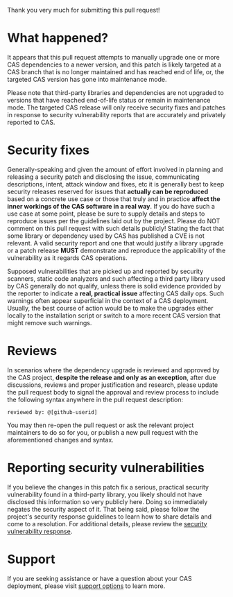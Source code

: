 Thank you very much for submitting this pull request! 
 
# What happened? 

It appears that this pull request attempts to manually upgrade one or more CAS dependencies to a newer version, and this patch is likely targeted at a CAS branch that is no longer maintained and has reached end of life, or, the targeted CAS version has gone into maintenance mode. 

Please note that third-party libraries and dependencies are not upgraded to versions that have reached end-of-life status or remain in maintenance mode. The targeted CAS release will only receive security fixes and patches in response to security vulnerability reports that are accurately and privately reported to CAS. 

# Security fixes

Generally-speaking and given the amount of effort involved in planning and releasing a security patch and disclosing the issue, communicating descriptions, intent, attack window and fixes, etc it is generally best to keep security releases reserved for issues that **actually can be reproduced** based on a concrete use case or those that truly and in practice **affect the inner workings of the CAS software in a real way**. If you do have such a use case at some point, please be sure to supply details and steps to reproduce issues per the guidelines laid out by the project. Please do NOT comment on this pull request with such details publicly! Stating the fact that some library or dependency used by CAS has published a CVE is not relevant. A valid security report and one that would justify a library upgrade or a patch release **MUST** demonstrate and reproduce the applicability of the vulnerability as it regards CAS operations.

Supposed vulnerabilities that are picked up and reported by security scanners, static code analyzers and such affecting a third party library used by CAS generally do not qualify, unless there is solid evidence provided by the reporter to indicate a **real, practical issue** affecting CAS daily ops. Such warnings often appear superficial in the context of a CAS deployment. Usually, the best course of action would be to make the upgrades either locally to the installation script or switch to a more recent CAS version that might remove such warnings.

# Reviews
   
In scenarios where the dependency upgrade is reviewed and approved by the CAS project, **despite the release and only as an exception**, after due discussions, reviews and proper justification and research, please update the pull request body to signal the approval and review process to include the following syntax anywhere in the pull request description:

```
reviewed by: @[github-userid]
```
    
You may then re-open the pull request or ask the relevant project maintainers to do so for you, or publish a new pull request with the aforementioned changes and syntax. 

# Reporting security vulnerabilities

If you believe the changes in this patch fix a serious, practical security vulnerability found in a third-party library, you likely should not have disclosed this information so very publicly here. Doing so immediately negates the security aspect of it. That being said, please follow the project's security response guidelines to learn how to share details and come to a resolution. For additional details, please review the [security vulnerability response](https://apereo.github.io/cas/developer/Sec-Vuln-Response.html).
          
# Support

If you are seeking assistance or have a question about your CAS deployment, please visit [support options](https://apereo.github.io/cas/Support.html) to learn more.

